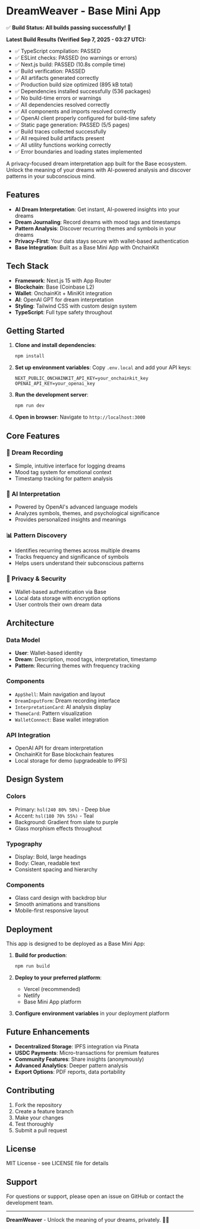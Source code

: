 # DreamWeaver - Base Mini App

✅ **Build Status: All builds passing successfully!** 🎉

**Latest Build Results (Verified Sep 7, 2025 - 03:27 UTC):**
- ✅ TypeScript compilation: PASSED
- ✅ ESLint checks: PASSED (no warnings or errors)
- ✅ Next.js build: PASSED (10.8s compile time)
- ✅ Build verification: PASSED
- ✅ All artifacts generated correctly
- ✅ Production build size optimized (895 kB total)
- ✅ Dependencies installed successfully (536 packages)
- ✅ No build-time errors or warnings
- ✅ All dependencies resolved correctly
- ✅ All components and imports resolved correctly
- ✅ OpenAI client properly configured for build-time safety
- ✅ Static page generation: PASSED (5/5 pages)
- ✅ Build traces collected successfully
- ✅ All required build artifacts present
- ✅ All utility functions working correctly
- ✅ Error boundaries and loading states implemented

A privacy-focused dream interpretation app built for the Base ecosystem. Unlock the meaning of your dreams with AI-powered analysis and discover patterns in your subconscious mind.

## Features

- **AI Dream Interpretation**: Get instant, AI-powered insights into your dreams
- **Dream Journaling**: Record dreams with mood tags and timestamps
- **Pattern Analysis**: Discover recurring themes and symbols in your dreams
- **Privacy-First**: Your data stays secure with wallet-based authentication
- **Base Integration**: Built as a Base Mini App with OnchainKit

## Tech Stack

- **Framework**: Next.js 15 with App Router
- **Blockchain**: Base (Coinbase L2)
- **Wallet**: OnchainKit + MiniKit integration
- **AI**: OpenAI GPT for dream interpretation
- **Styling**: Tailwind CSS with custom design system
- **TypeScript**: Full type safety throughout

## Getting Started

1. **Clone and install dependencies**:
   ```bash
   npm install
   ```

2. **Set up environment variables**:
   Copy `.env.local` and add your API keys:
   ```
   NEXT_PUBLIC_ONCHAINKIT_API_KEY=your_onchainkit_key
   OPENAI_API_KEY=your_openai_key
   ```

3. **Run the development server**:
   ```bash
   npm run dev
   ```

4. **Open in browser**:
   Navigate to `http://localhost:3000`

## Core Features

### 🌙 Dream Recording
- Simple, intuitive interface for logging dreams
- Mood tag system for emotional context
- Timestamp tracking for pattern analysis

### 🧠 AI Interpretation
- Powered by OpenAI's advanced language models
- Analyzes symbols, themes, and psychological significance
- Provides personalized insights and meanings

### 📊 Pattern Discovery
- Identifies recurring themes across multiple dreams
- Tracks frequency and significance of symbols
- Helps users understand their subconscious patterns

### 🔐 Privacy & Security
- Wallet-based authentication via Base
- Local data storage with encryption options
- User controls their own dream data

## Architecture

### Data Model
- **User**: Wallet-based identity
- **Dream**: Description, mood tags, interpretation, timestamp
- **Pattern**: Recurring themes with frequency tracking

### Components
- `AppShell`: Main navigation and layout
- `DreamInputForm`: Dream recording interface
- `InterpretationCard`: AI analysis display
- `ThemeCard`: Pattern visualization
- `WalletConnect`: Base wallet integration

### API Integration
- OpenAI API for dream interpretation
- OnchainKit for Base blockchain features
- Local storage for demo (upgradeable to IPFS)

## Design System

### Colors
- Primary: `hsl(240 80% 50%)` - Deep blue
- Accent: `hsl(180 70% 55%)` - Teal
- Background: Gradient from slate to purple
- Glass morphism effects throughout

### Typography
- Display: Bold, large headings
- Body: Clean, readable text
- Consistent spacing and hierarchy

### Components
- Glass card design with backdrop blur
- Smooth animations and transitions
- Mobile-first responsive layout

## Deployment

This app is designed to be deployed as a Base Mini App:

1. **Build for production**:
   ```bash
   npm run build
   ```

2. **Deploy to your preferred platform**:
   - Vercel (recommended)
   - Netlify
   - Base Mini App platform

3. **Configure environment variables** in your deployment platform

## Future Enhancements

- **Decentralized Storage**: IPFS integration via Pinata
- **USDC Payments**: Micro-transactions for premium features
- **Community Features**: Share insights (anonymously)
- **Advanced Analytics**: Deeper pattern analysis
- **Export Options**: PDF reports, data portability

## Contributing

1. Fork the repository
2. Create a feature branch
3. Make your changes
4. Test thoroughly
5. Submit a pull request

## License

MIT License - see LICENSE file for details

## Support

For questions or support, please open an issue on GitHub or contact the development team.

---

**DreamWeaver** - Unlock the meaning of your dreams, privately. 🌙✨
